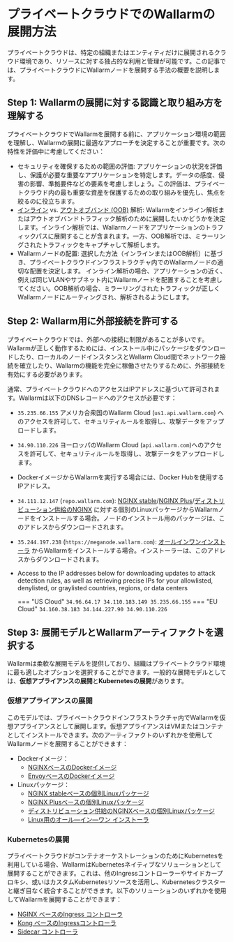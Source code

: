 [ip-lists-docs]:                    ../../user-guides/ip-lists/overview.md

# プライベートクラウドでのWallarmの展開方法

プライベートクラウドは、特定の組織またはエンティティだけに展開されるクラウド環境であり、リソースに対する独占的な利用と管理が可能です。この記事では、プライベートクラウドにWallarmノードを展開する手法の概要を説明します。

## Step 1: Wallarmの展開に対する認識と取り組み方を理解する

プライベートクラウドでWallarmを展開する前に、アプリケーション環境の範囲を理解し、Wallarmの展開に最適なアプローチを決定することが重要です。次の特性を評価中に考慮してください：

* セキュリティを確保するための範囲の評価: アプリケーションの状況を評価し、保護が必要な重要なアプリケーションを特定します。データの感度、侵害の影響、準拠要件などの要素を考慮しましょう。この評価は、プライベートクラウド内の最も重要な資産を保護するための取り組みを優先し、焦点を絞るのに役立ちます。
* [インライン](../inline/overview.md) vs. [アウトオブバンド (OOB)](../oob/overview.md) 解析: Wallarmをインライン解析またはアウトオブバンドトラフィック解析のために展開したいかどうかを決定します。インライン解析では、Wallarmノードをアプリケーションのトラフィックパスに展開することが含まれます。一方、OOB解析では、ミラーリングされたトラフィックをキャプチャして解析します。
* Wallarmノードの配置: 選択した方法（インラインまたはOOB解析）に基づき、プライベートクラウドインフラストラクチャ内でのWallarmノードの適切な配置を決定します。 インライン解析の場合、アプリケーションの近く、例えば同じVLANやサブネット内にWallarmノードを配置することを考慮してください。OOB解析の場合、ミラーリングされたトラフィックが正しくWallarmノードにルーティングされ、解析されるようにします。

## Step 2: Wallarm用に外部接続を許可する

プライベートクラウドでは、外部への接続に制限があることが多いです。Wallarmが正しく動作するためには、インストール中にパッケージをダウンロードしたり、ローカルのノードインスタンスとWallarm Cloud間でネットワーク接続を確立したり、Wallarmの機能を完全に稼働させたりするために、外部接続を有効にする必要があります。

通常、プライベートクラウドへのアクセスはIPアドレスに基づいて許可されます。Wallarmは以下のDNSレコードへのアクセスが必要です：

* `35.235.66.155` アメリカ合衆国のWallarm Cloud (`us1.api.wallarm.com`) へのアクセスを許可して、セキュリティルールを取得し、攻撃データをアップロードします。
* `34.90.110.226` ヨーロッパのWallarm Cloud (`api.wallarm.com`)へのアクセスを許可して、セキュリティルールを取得し、攻撃データをアップロードします。
* DockerイメージからWallarmを実行する場合には、Docker Hubを使用するIPアドレス。
* `34.111.12.147` (`repo.wallarm.com`): [NGINX stable](../nginx/dynamic-module.md)/[NGINX Plus](../nginx-plus.md)/[ディストリビューション供給のNGINX](../nginx/dynamic-module-from-distr.md) に対する個別のLinuxパッケージからWallarmノードをインストールする場合。ノードのインストール用のパッケージは、このアドレスからダウンロードされます。
* `35.244.197.238` (`https://meganode.wallarm.com`): [オールインワンインストーラ](../nginx/all-in-one.md) からWallarmをインストールする場合。インストーラーは、このアドレスからダウンロードされます。
* Access to the IP addresses below for downloading updates to attack detection rules, as well as retrieving precise IPs for your allowlisted, denylisted, or graylisted countries, regions, or data centers

    === "US Cloud"
        ```
        34.96.64.17
        34.110.183.149
        35.235.66.155
        ```
    === "EU Cloud"
        ```
        34.160.38.183
        34.144.227.90
        34.90.110.226
        ```

## Step 3: 展開モデルとWallarmアーティファクトを選択する

Wallarmは柔軟な展開モデルを提供しており、組織はプライベートクラウド環境に最も適したオプションを選択することができます。一般的な展開モデルとしては、**仮想アプライアンスの展開**と**Kubernetesの展開**があります。

### 仮想アプライアンスの展開

このモデルでは、プライベートクラウドインフラストラクチャ内でWallarmを仮想アプライアンスとして展開します。仮想アプライアンスはVMまたはコンテナとしてインストールできます。次のアーティファクトのいずれかを使用してWallarmノードを展開することができます：

* Dockerイメージ：
    * [NGINXベースのDockerイメージ](../../admin-en/installation-docker-en.md)
    * [EnvoyベースのDockerイメージ](../../admin-en/installation-guides/envoy/envoy-docker.md)
* Linuxパッケージ：
    * [NGINX stableベースの個別Linuxパッケージ](../nginx/dynamic-module.md)
    * [NGINX Plusベースの個別Linuxパッケージ](../nginx-plus.md)
    * [ディストリビューション供給のNGINXベースの個別Linuxパッケージ](../nginx/dynamic-module-from-distr.md)
    * [Linux用のオール―イン―ワン インストーラ  ](../nginx/all-in-one.md)

### Kubernetesの展開

プライベートクラウドがコンテナオーケストレーションのためにKubernetesを利用している場合、WallarmはKubernetesネイティブなソリューションとして展開することができます。これは、他のIngressコントローラーやサイドカープロキシ、或いはカスタムKubernetesリソースを活用し、Kubernetesクラスターと継ぎ目なく統合することができます。以下のソリューションのいずれかを使用してWallarmを展開することができます：

* [NGINX ベースのIngress コントローラ  ](../../admin-en/installation-kubernetes-en.md)
* [Kong ベースのIngressコントローラ](../kubernetes/kong-ingress-controller/deployment.md)
* [Sidecar コントローラ](../kubernetes/sidecar-proxy/deployment.md)